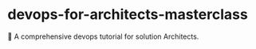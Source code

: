 # devops-for-architects-masterclass
:penguin: A comprehensive devops tutorial for solution Architects.
